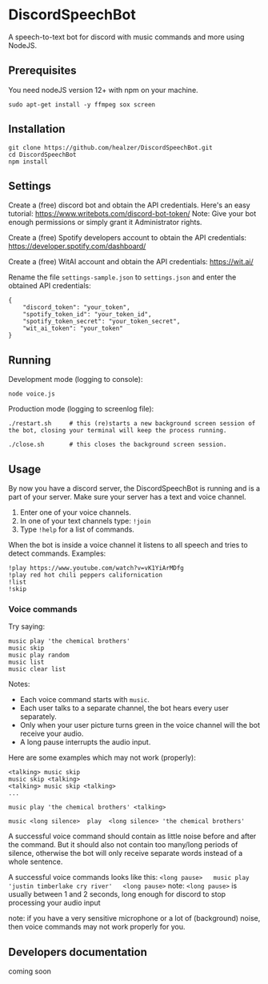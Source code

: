 # DiscordSpeechBot
A speech-to-text bot for discord with music commands and more using NodeJS.

## Prerequisites
You need nodeJS version 12+ with npm on your machine.
```
sudo apt-get install -y ffmpeg sox screen
```

## Installation
```
git clone https://github.com/healzer/DiscordSpeechBot.git
cd DiscordSpeechBot
npm install
```

## Settings
Create a (free) discord bot and obtain the API credentials. Here's an easy tutorial: https://www.writebots.com/discord-bot-token/
Note: Give your bot enough permissions or simply grant it Administrator rights.

Create a (free) Spotify developers account to obtain the API credentials: https://developer.spotify.com/dashboard/

Create a (free) WitAI account and obtain the API credentials: https://wit.ai/

Rename the file `settings-sample.json` to `settings.json` and enter the obtained API credentials:
```
{
    "discord_token": "your_token",
    "spotify_token_id": "your_token_id",
    "spotify_token_secret": "your_token_secret",
    "wit_ai_token": "your_token"
}
```

## Running
Development mode (logging to console):
```
node voice.js
```

Production mode (logging to screenlog file):
```
./restart.sh     # this (re)starts a new background screen session of the bot, closing your terminal will keep the process running.

./close.sh       # this closes the background screen session.
```

## Usage
By now you have a discord server, the DiscordSpeechBot is running and is a part of your server.
Make sure your server has a text and voice channel.

1. Enter one of your voice channels.
2. In one of your text channels type: `!join`
3. Type `!help` for a list of commands.

When the bot is inside a voice channel it listens to all speech and tries to detect commands.
Examples:

```
!play https://www.youtube.com/watch?v=vK1YiArMDfg
!play red hot chili peppers californication
!list
!skip
```

### Voice commands
Try saying:
```
music play 'the chemical brothers'
music skip
music play random
music list
music clear list
```
Notes: 
- Each voice command starts with `music`.
- Each user talks to a separate channel, the bot hears every user separately.
- Only when your user picture turns green in the voice channel will the bot receive your audio.
- A long pause interrupts the audio input.

Here are some examples which may not work (properly):
```
<talking> music skip
music skip <talking>
<talking> music skip <talking>
...

music play 'the chemical brothers' <talking>

music <long silence>  play  <long silence> 'the chemical brothers'
```

A successful voice command should contain as little noise before and after the command.
But it should also not contain too many/long periods of silence, otherwise the bot will only receive separate words instead of a whole sentence.

A successful voice commands looks like this:
`<long pause>   music play 'justin timberlake cry river'   <long pause>`
note: `<long pause>` is usually between 1 and 2 seconds, long enough for discord to stop processing your audio input

note: if you have a very sensitive microphone or a lot of (background) noise, then voice commands may not work properly for you.


## Developers documentation
coming soon
